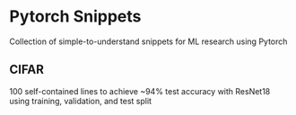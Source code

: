 # Pytorch Snippets
Collection of simple-to-understand snippets for ML research using Pytorch

## CIFAR
100 self-contained lines to achieve ~94% test accuracy with ResNet18 using training, validation, and test split
